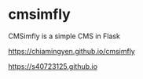 # cmsimfly
CMSimfly is a simple CMS in Flask

https://chiamingyen.github.io/cmsimfly


https://s40723125.github.io

